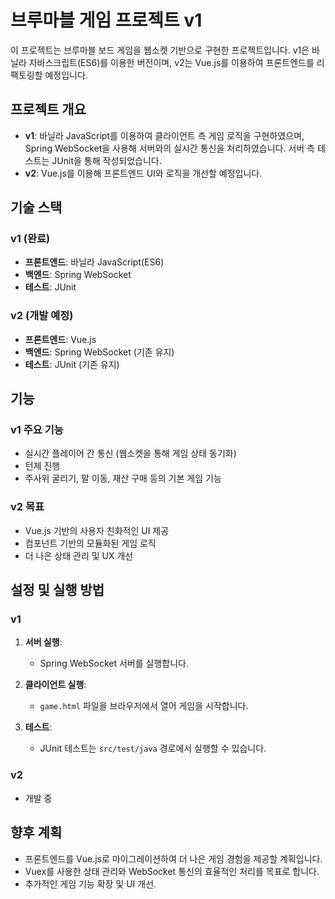 # 브루마블 게임 프로젝트 v1

이 프로젝트는 브루마블 보드 게임을 웹소켓 기반으로 구현한 프로젝트입니다. 
v1은 바닐라 자바스크립트(ES6)를 이용한 버전이며, v2는 Vue.js를 이용하여 프론트엔드를 리팩토링할 예정입니다.

## 프로젝트 개요

- **v1**: 바닐라 JavaScript를 이용하여 클라이언트 측 게임 로직을 구현하였으며, Spring WebSocket을 사용해 서버와의 실시간 통신을 처리하였습니다. 서버 측 테스트는 JUnit을 통해 작성되었습니다.
- **v2**: Vue.js를 이용해 프론트엔드 UI와 로직을 개선할 예정입니다.

## 기술 스택

### v1 (완료)
- **프론트엔드**: 바닐라 JavaScript(ES6)
- **백엔드**: Spring WebSocket
- **테스트**: JUnit

### v2 (개발 예정)
- **프론트엔드**: Vue.js
- **백엔드**: Spring WebSocket (기존 유지)
- **테스트**: JUnit (기존 유지)

## 기능

### v1 주요 기능
- 실시간 플레이어 간 통신 (웹소켓을 통해 게임 상태 동기화)
- 턴제 진행
- 주사위 굴리기, 말 이동, 재산 구매 등의 기본 게임 기능

### v2 목표
- Vue.js 기반의 사용자 친화적인 UI 제공
- 컴포넌트 기반의 모듈화된 게임 로직
- 더 나은 상태 관리 및 UX 개선

## 설정 및 실행 방법

### v1
1. **서버 실행**:
    - Spring WebSocket 서버를 실행합니다.

2. **클라이언트 실행**:
    - `game.html` 파일을 브라우저에서 열어 게임을 시작합니다.

3. **테스트**:
    - JUnit 테스트는 `src/test/java` 경로에서 실행할 수 있습니다.

### v2
- 개발 중

## 향후 계획
- 프론트엔드를 Vue.js로 마이그레이션하여 더 나은 게임 경험을 제공할 계획입니다.
- Vuex를 사용한 상태 관리와 WebSocket 통신의 효율적인 처리를 목표로 합니다.
- 추가적인 게임 기능 확장 및 UI 개선.